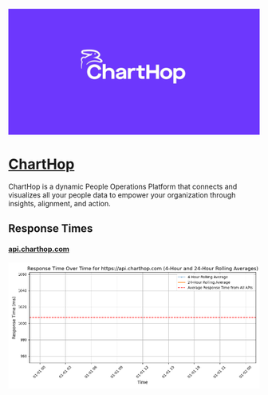 [![Visit ChartHop](imagePreview.jpg)](https://charthop.com)

# [ChartHop](https://charthop.com)

ChartHop is a dynamic People Operations Platform that connects and visualizes all your people data to empower your organization through insights, alignment, and action.

## Response Times

#### [api.charthop.com](https://api.charthop.com)

![api.charthop.com](response-time-charts/6170692e6368617274686f702e636f6d.png)
